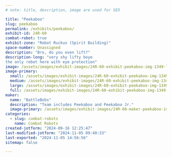 ```yaml
---
# note: title, description, image are used for SEO

title: "Peekaboo"
slug: peekaboo
permalink: /exhibits/peekaboo/
exhibit-id: 24R-60
combat-robot: true
exhibit-zone: "Robot Ruckus (Spirit Building)"
space-number: Unassigned
description: "Bro, do you even lift?"
description-long: "very shy lifty boye
the only robot here with eye protection"
image: /assets/images/exhibit-images/24R-60-exhibit-peekaboo-img-1349-large.jpeg
image-primary: 
  small: /assets/images/exhibit-images/24R-60-exhibit-peekaboo-img-1349-small.jpeg
  medium: /assets/images/exhibit-images/24R-60-exhibit-peekaboo-img-1349-medium.jpeg
  large: /assets/images/exhibit-images/24R-60-exhibit-peekaboo-img-1349-large.jpeg
  full: /assets/images/exhibit-images/24R-60-exhibit-peekaboo-img-1349-full.jpeg
maker: 
  name: "BattleBobs"
  description: "Team includes Peekaboo and Peekaboo Jr."
  image-primary: /assets/images/exhibit-images/24R-60-maker-peekaboo-img-0274-medium.png
categories: 
  - slug: combat-robots
    name: Combat Robots
created-jotform: "2024-09-16 12:25:47"
last-modified-jotform: "2024-11-05 09:40:33"
last-exported: "2024-11-05 14:56:56"
sitemap: false

---
```

